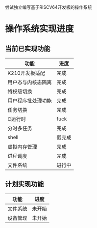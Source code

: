 尝试独立编写基于RISCV64开发板的操作系统
# 操作系统实现进度

## 当前已实现功能

| 功能        | 进度   |
|-----------|------|
| K210开发板适配 | 完成   |
| 用户态与内核态隔离 | 完成   |
| 特权级切换     | 完成   |
| 用户程序批处理功能 | 完成   |
| 任务切换      | 完成   |
| C运行时      | fuck |
| 分时多任务     | 完成   |
| shell     | 假完成  |
| 虚拟内存管理         | 完成   |
| 进程调度             | 完成   |
| 文件系统             | 进行中  |
## 计划实现功能

| 功能                 | 进度   |
|--------------------|--------|
| 文件系统             | 未开始 |
| 设备管理             | 未开始 |

